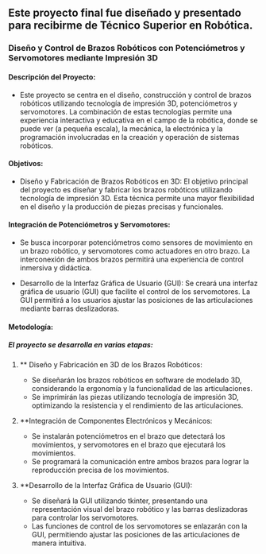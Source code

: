 ## Este proyecto final fue diseñado y presentado para recibirme de Técnico Superior en Robótica. 

### Diseño y Control de Brazos Robóticos con Potenciómetros y Servomotores mediante Impresión 3D

#### Descripción del Proyecto:

- Este proyecto se centra en el diseño, construcción y control de brazos robóticos utilizando tecnología de impresión 3D, potenciómetros y servomotores. La combinación de estas tecnologías permite una experiencia interactiva y educativa en el campo de la robótica, donde se puede ver (a pequeña escala), la mecánica, la electrónica y la programación involucradas en la creación y operación de sistemas robóticos.

#### Objetivos:

- Diseño y Fabricación de Brazos Robóticos en 3D: El objetivo principal del proyecto es diseñar y fabricar los brazos robóticos utilizando tecnología de impresión 3D. Esta técnica permite una mayor flexibilidad en el diseño y la producción de piezas precisas y funcionales.

#### Integración de Potenciómetros y Servomotores: 
- Se busca incorporar potenciómetros como sensores de movimiento en un brazo robótico, y servomotores como actuadores en otro brazo. La interconexión de ambos brazos permitirá una experiencia de control inmersiva y didáctica.

- Desarrollo de la Interfaz Gráfica de Usuario (GUI): Se creará una interfaz gráfica de usuario (GUI) que facilite el control de los servomotores. La GUI permitirá a los usuarios ajustar las posiciones de las articulaciones mediante barras deslizadoras.

#### Metodología:

##### El proyecto se desarrolla en varias etapas:

1. ** Diseño y Fabricación en 3D de los Brazos Robóticos:

    - Se diseñarán los brazos robóticos en software de modelado 3D, considerando la ergonomía y la funcionalidad de las articulaciones.
    - Se imprimirán las piezas utilizando tecnología de impresión 3D, optimizando la resistencia y el rendimiento de las articulaciones.

2. **Integración de Componentes Electrónicos y Mecánicos:

    - Se instalarán potenciómetros en el brazo que detectará los movimientos, y servomotores en el brazo que ejecutará los movimientos.
    - Se programará la comunicación entre ambos brazos para lograr la reproducción precisa de los movimientos.

3. **Desarrollo de la Interfaz Gráfica de Usuario (GUI):

    - Se diseñará la GUI utilizando tkinter, presentando una representación visual del brazo robótico y las barras deslizadoras para controlar los servomotores.
    - Las funciones de control de los servomotores se enlazarán con la GUI, permitiendo ajustar las posiciones de las articulaciones de manera intuitiva.
